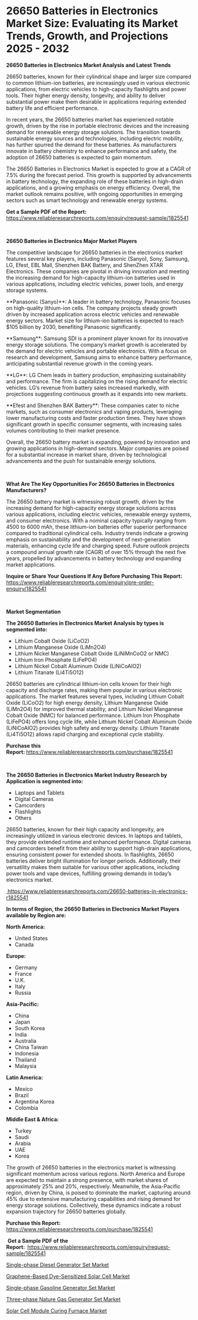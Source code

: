 <p><h1>26650 Batteries in Electronics Market Size: Evaluating its Market Trends, Growth, and Projections 2025 - 2032</h1></p><p><strong>26650 Batteries in Electronics Market Analysis and Latest Trends</strong></p>
<p><p>26650 batteries, known for their cylindrical shape and larger size compared to common lithium-ion batteries, are increasingly used in various electronic applications, from electric vehicles to high-capacity flashlights and power tools. Their higher energy density, longevity, and ability to deliver substantial power make them desirable in applications requiring extended battery life and efficient performance.</p><p>In recent years, the 26650 batteries market has experienced notable growth, driven by the rise in portable electronic devices and the increasing demand for renewable energy storage solutions. The transition towards sustainable energy sources and technologies, including electric mobility, has further spurred the demand for these batteries. As manufacturers innovate in battery chemistry to enhance performance and safety, the adoption of 26650 batteries is expected to gain momentum.</p><p>The 26650 Batteries in Electronics Market is expected to grow at a CAGR of 7.5% during the forecast period. This growth is supported by advancements in battery technology, the expanding role of these batteries in high-drain applications, and a growing emphasis on energy efficiency. Overall, the market outlook remains positive, with ongoing opportunities in emerging sectors such as smart technology and renewable energy systems.</p></p>
<p><strong>Get a Sample PDF of the Report:&nbsp;</strong> <a href="https://www.reliableresearchreports.com/enquiry/request-sample/1825541?utm_campaign=48&utm_medium=2&utm_source=Github&utm_content=ia&utm_term=14022025&utm_id=26650-batteries-in-electronics">https://www.reliableresearchreports.com/enquiry/request-sample/1825541</a></p>
<p>&nbsp;</p>
<p><strong>26650 Batteries in Electronics Major Market Players</strong></p>
<p><p>The competitive landscape for 26650 batteries in the electronics market features several key players, including Panasonic (Sanyo), Sony, Samsung, LG, Efest, EBL Mall, Shenzhen BAK Battery, and ShenZhen XTAR Electronics. These companies are pivotal in driving innovation and meeting the increasing demand for high-capacity lithium-ion batteries used in various applications, including electric vehicles, power tools, and energy storage systems.</p><p>**Panasonic (Sanyo)**: A leader in battery technology, Panasonic focuses on high-quality lithium-ion cells. The company projects steady growth driven by increased application across electric vehicles and renewable energy sectors. Market size for lithium-ion batteries is expected to reach $105 billion by 2030, benefiting Panasonic significantly.</p><p>**Samsung**: Samsung SDI is a prominent player known for its innovative energy storage solutions. The company’s market growth is accelerated by the demand for electric vehicles and portable electronics. With a focus on research and development, Samsung aims to enhance battery performance, anticipating substantial revenue growth in the coming years.</p><p>**LG**: LG Chem leads in battery production, emphasizing sustainability and performance. The firm is capitalizing on the rising demand for electric vehicles. LG’s revenue from battery sales increased markedly, with projections suggesting continuous growth as it expands into new markets.</p><p>**Efest and Shenzhen BAK Battery**: These companies cater to niche markets, such as consumer electronics and vaping products, leveraging lower manufacturing costs and faster production times. They have shown significant growth in specific consumer segments, with increasing sales volumes contributing to their market presence.</p><p>Overall, the 26650 battery market is expanding, powered by innovation and growing applications in high-demand sectors. Major companies are poised for a substantial increase in market share, driven by technological advancements and the push for sustainable energy solutions.</p></p>
<p>&nbsp;</p>
<p><strong>What Are The Key Opportunities For 26650 Batteries in Electronics Manufacturers?</strong></p>
<p><p>The 26650 battery market is witnessing robust growth, driven by the increasing demand for high-capacity energy storage solutions across various applications, including electric vehicles, renewable energy systems, and consumer electronics. With a nominal capacity typically ranging from 4500 to 6000 mAh, these lithium-ion batteries offer superior performance compared to traditional cylindrical cells. Industry trends indicate a growing emphasis on sustainability and the development of next-generation materials, enhancing cycle life and charging speed. Future outlook projects a compound annual growth rate (CAGR) of over 15% through the next five years, propelled by advancements in battery technology and expanding market applications.</p></p>
<p><strong>Inquire or Share Your Questions If Any Before Purchasing This Report:</strong> <a href="https://www.reliableresearchreports.com/enquiry/pre-order-enquiry/1825541?utm_campaign=48&utm_medium=2&utm_source=Github&utm_content=ia&utm_term=14022025&utm_id=26650-batteries-in-electronics">https://www.reliableresearchreports.com/enquiry/pre-order-enquiry/1825541</a></p>
<p>&nbsp;</p>
<p><strong>Market Segmentation</strong></p>
<p><strong>The 26650 Batteries in Electronics Market Analysis by types is segmented into:</strong></p>
<p><ul><li>Lithium Cobalt Oxide (LiCoO2)</li><li>Lithium Manganese Oxide (LiMn2O4)</li><li>Lithium Nickel Manganese Cobalt Oxide (LiNiMnCoO2 or NMC)</li><li>Lithium Iron Phosphate (LiFePO4)</li><li>Lithium Nickel Cobalt Aluminum Oxide (LiNiCoAlO2)</li><li>Lithium Titanate (Li4Ti5O12)</li></ul></p>
<p><p>26650 batteries are cylindrical lithium-ion cells known for their high capacity and discharge rates, making them popular in various electronic applications. The market features several types, including Lithium Cobalt Oxide (LiCoO2) for high energy density, Lithium Manganese Oxide (LiMn2O4) for improved thermal stability, and Lithium Nickel Manganese Cobalt Oxide (NMC) for balanced performance. Lithium Iron Phosphate (LiFePO4) offers long cycle life, while Lithium Nickel Cobalt Aluminum Oxide (LiNiCoAlO2) provides high safety and energy density. Lithium Titanate (Li4Ti5O12) allows rapid charging and exceptional cycle stability.</p></p>
<p><strong>Purchase this Report:&nbsp;</strong><a href="https://www.reliableresearchreports.com/purchase/1825541?utm_campaign=48&utm_medium=2&utm_source=Github&utm_content=ia&utm_term=14022025&utm_id=26650-batteries-in-electronics">https://www.reliableresearchreports.com/purchase/1825541</a></p>
<p>&nbsp;</p>
<p><strong>The 26650 Batteries in Electronics Market Industry Research by Application is segmented into:</strong></p>
<p><ul><li>Laptops and Tablets</li><li>Digital Cameras</li><li>Camcorders</li><li>Flashlights</li><li>Others</li></ul></p>
<p><p>26650 batteries, known for their high capacity and longevity, are increasingly utilized in various electronic devices. In laptops and tablets, they provide extended runtime and enhanced performance. Digital cameras and camcorders benefit from their ability to support high-drain applications, ensuring consistent power for extended shoots. In flashlights, 26650 batteries deliver bright illumination for longer periods. Additionally, their versatility makes them suitable for various other applications, including power tools and vape devices, fulfilling growing demands in today’s electronics market.</p></p>
<p><a href="https://www.reliableresearchreports.com/26650-batteries-in-electronics-r1825541?utm_campaign=48&utm_medium=2&utm_source=Github&utm_content=ia&utm_term=14022025&utm_id=26650-batteries-in-electronics">&nbsp;https://www.reliableresearchreports.com/26650-batteries-in-electronics-r1825541</a></p>
<p><strong>In terms of Region, the 26650 Batteries in Electronics Market Players available by Region are:</strong></p>
<p>
    <p> <strong> North America: </strong>
        <ul>
            <li>United States</li>
            <li>Canada</li>
        </ul>
        </p> 
    <p> <strong> Europe: </strong>
        <ul>
            <li>Germany</li>
            <li>France</li>
            <li>U.K.</li>
            <li>Italy</li>
            <li>Russia</li>
        </ul>
        </p> 
    <p> <strong> Asia-Pacific: </strong>
        <ul>
            <li>China</li>
            <li>Japan</li>
            <li>South Korea</li>
            <li>India</li>
            <li>Australia</li>
            <li>China Taiwan</li>
            <li>Indonesia</li>
            <li>Thailand</li>
            <li>Malaysia</li>
        </ul>
        </p> 
    <p> <strong> Latin America: </strong>
        <ul>
            <li>Mexico</li>
            <li>Brazil</li>
            <li>Argentina Korea</li>
            <li>Colombia</li>
        </ul>
        </p> 
    <p> <strong> Middle East & Africa: </strong>
        <ul>
            <li>Turkey</li>
            <li>Saudi</li>
            <li>Arabia</li>
            <li>UAE</li>
            <li>Korea</li>
        </ul>
    </p>
    </p>
<p><p>The growth of 26650 batteries in the electronics market is witnessing significant momentum across various regions. North America and Europe are expected to maintain a strong presence, with market shares of approximately 25% and 20%, respectively. Meanwhile, the Asia-Pacific region, driven by China, is poised to dominate the market, capturing around 45% due to extensive manufacturing capabilities and rising demand for energy storage solutions. Collectively, these dynamics indicate a robust expansion trajectory for 26650 batteries globally.</p></p>
<p><strong>Purchase this Report: </strong><a href="https://www.reliableresearchreports.com/purchase/1825541?utm_campaign=48&utm_medium=2&utm_source=Github&utm_content=ia&utm_term=14022025&utm_id=26650-batteries-in-electronics">https://www.reliableresearchreports.com/purchase/1825541</a></p>
<p>&nbsp;<strong>Get a Sample PDF of the Report:&nbsp;&nbsp;</strong><a href="https://www.reliableresearchreports.com/enquiry/request-sample/1825541?utm_campaign=48&utm_medium=2&utm_source=Github&utm_content=ia&utm_term=14022025&utm_id=26650-batteries-in-electronics">https://www.reliableresearchreports.com/enquiry/request-sample/1825541</a></p>
<p><strong></strong></p>
<p><p><a href="https://github.com/xtysizov/Market-Research-Report-List-1/blob/main/single-phase-diesel-generator-set-market.md?utm_campaign=48&utm_medium=2&utm_source=Github&utm_content=ia&utm_term=14022025&utm_id=26650-batteries-in-electronics">Single-phase Diesel Generator Set Market</a></p><p><a href="https://github.com/lefiobakali/Market-Research-Report-List-1/blob/main/graphene-based-dye-sensitized-solar-cell-market.md?utm_campaign=48&utm_medium=2&utm_source=Github&utm_content=ia&utm_term=14022025&utm_id=26650-batteries-in-electronics">Graphene-Based Dye-Sensitized Solar Cell Market</a></p><p><a href="https://github.com/xalatieusope/Market-Research-Report-List-1/blob/main/single-phase-gasoline-generator-set-market.md?utm_campaign=48&utm_medium=2&utm_source=Github&utm_content=ia&utm_term=14022025&utm_id=26650-batteries-in-electronics">Single-phase Gasoline Generator Set Market</a></p><p><a href="https://github.com/kaloyhboosh/Market-Research-Report-List-1/blob/main/three-phase-nature-gas-generator-set-market.md?utm_campaign=48&utm_medium=2&utm_source=Github&utm_content=ia&utm_term=14022025&utm_id=26650-batteries-in-electronics">Three-phase Nature Gas Generator Set Market</a></p><p><a href="https://github.com/stickkinkel/Market-Research-Report-List-1/blob/main/solar-cell-module-curing-furnace-market.md?utm_campaign=48&utm_medium=2&utm_source=Github&utm_content=ia&utm_term=14022025&utm_id=26650-batteries-in-electronics">Solar Cell Module Curing Furnace Market</a></p></p>